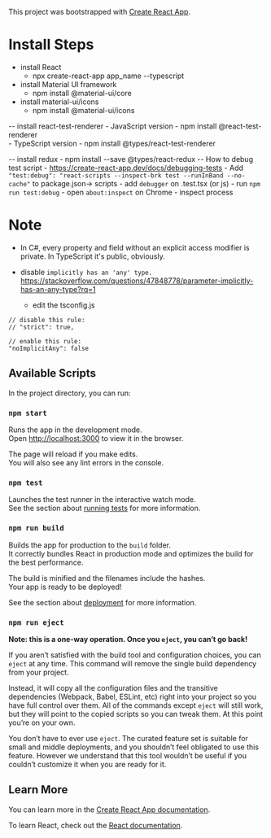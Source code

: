 This project was bootstrapped with [Create React App](https://github.com/facebook/create-react-app).

# Install Steps
- install React
    - npx create-react-app app_name --typescript
- install Material UI framework
    - npm install @material-ui/core
- install material-ui/icons
    - npm install @material-ui/icons

-- install react-test-renderer 
    - JavaScript version
        - npm install @react-test-renderer   
    - TypeScript version
        - npm install @types/react-test-renderer      

-- install redux
    - npm install --save @types/react-redux
-- How to debug test script
    - https://create-react-app.dev/docs/debugging-tests
    - Add `"test:debug": "react-scripts --inspect-brk test --runInBand --no-cache"` to package.json-> scripts
    - add `debugger` on .test.tsx (or js)
    - run `npm run test:debug`
    - open `about:inspect` on Chrome
    - inspect process

# Note
-  In C#, every property and field without an explicit access modifier is private. In TypeScript it's public, obviously.

- disable `implicitly has an 'any' type. `
https://stackoverflow.com/questions/47848778/parameter-implicitly-has-an-any-type?rq=1
    - edit the tsconfig.js
```
// disable this rule:
// "strict": true,

// enable this rule:
"noImplicitAny": false
```


## Available Scripts

In the project directory, you can run:

### `npm start`

Runs the app in the development mode.<br />
Open [http://localhost:3000](http://localhost:3000) to view it in the browser.

The page will reload if you make edits.<br />
You will also see any lint errors in the console.

### `npm test`

Launches the test runner in the interactive watch mode.<br />
See the section about [running tests](https://facebook.github.io/create-react-app/docs/running-tests) for more information.

### `npm run build`

Builds the app for production to the `build` folder.<br />
It correctly bundles React in production mode and optimizes the build for the best performance.

The build is minified and the filenames include the hashes.<br />
Your app is ready to be deployed!

See the section about [deployment](https://facebook.github.io/create-react-app/docs/deployment) for more information.

### `npm run eject`

**Note: this is a one-way operation. Once you `eject`, you can’t go back!**

If you aren’t satisfied with the build tool and configuration choices, you can `eject` at any time. This command will remove the single build dependency from your project.

Instead, it will copy all the configuration files and the transitive dependencies (Webpack, Babel, ESLint, etc) right into your project so you have full control over them. All of the commands except `eject` will still work, but they will point to the copied scripts so you can tweak them. At this point you’re on your own.

You don’t have to ever use `eject`. The curated feature set is suitable for small and middle deployments, and you shouldn’t feel obligated to use this feature. However we understand that this tool wouldn’t be useful if you couldn’t customize it when you are ready for it.

## Learn More

You can learn more in the [Create React App documentation](https://facebook.github.io/create-react-app/docs/getting-started).

To learn React, check out the [React documentation](https://reactjs.org/).

